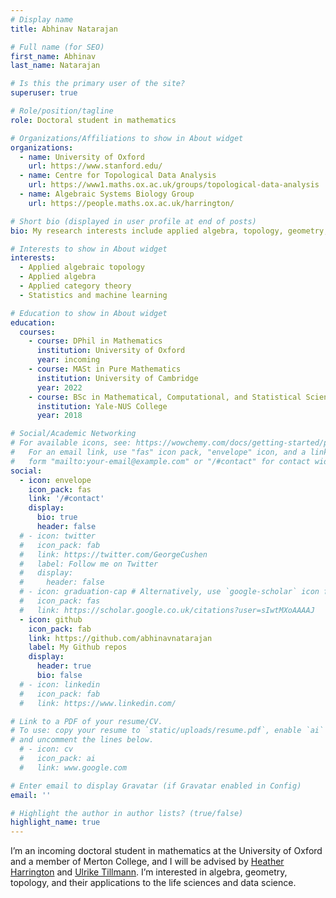 ```yaml
---
# Display name
title: Abhinav Natarajan

# Full name (for SEO)
first_name: Abhinav
last_name: Natarajan

# Is this the primary user of the site?
superuser: true

# Role/position/tagline
role: Doctoral student in mathematics

# Organizations/Affiliations to show in About widget
organizations:
  - name: University of Oxford
    url: https://www.stanford.edu/
  - name: Centre for Topological Data Analysis
    url: https://www1.maths.ox.ac.uk/groups/topological-data-analysis
  - name: Algebraic Systems Biology Group
    url: https://people.maths.ox.ac.uk/harrington/

# Short bio (displayed in user profile at end of posts)
bio: My research interests include applied algebra, topology, geometry, and their applications to data science. 

# Interests to show in About widget
interests:
  - Applied algebraic topology
  - Applied algebra
  - Applied category theory
  - Statistics and machine learning

# Education to show in About widget
education:
  courses:
    - course: DPhil in Mathematics
      institution: University of Oxford
      year: incoming
    - course: MASt in Pure Mathematics
      institution: University of Cambridge
      year: 2022
    - course: BSc in Mathematical, Computational, and Statistical Sciences
      institution: Yale-NUS College
      year: 2018

# Social/Academic Networking
# For available icons, see: https://wowchemy.com/docs/getting-started/page-builder/#icons
#   For an email link, use "fas" icon pack, "envelope" icon, and a link in the
#   form "mailto:your-email@example.com" or "/#contact" for contact widget.
social:
  - icon: envelope
    icon_pack: fas
    link: '/#contact'
    display:
      bio: true
      header: false
  # - icon: twitter
  #   icon_pack: fab
  #   link: https://twitter.com/GeorgeCushen
  #   label: Follow me on Twitter
  #   display:
  #     header: false
  # - icon: graduation-cap # Alternatively, use `google-scholar` icon from `ai` icon pack
  #   icon_pack: fas
  #   link: https://scholar.google.co.uk/citations?user=sIwtMXoAAAAJ
  - icon: github
    icon_pack: fab
    link: https://github.com/abhinavnatarajan
    label: My Github repos
    display:
      header: true
      bio: false
  # - icon: linkedin
  #   icon_pack: fab
  #   link: https://www.linkedin.com/

# Link to a PDF of your resume/CV.
# To use: copy your resume to `static/uploads/resume.pdf`, enable `ai` icons in `params.yaml`,
# and uncomment the lines below.
  # - icon: cv
  #   icon_pack: ai
  #   link: www.google.com

# Enter email to display Gravatar (if Gravatar enabled in Config)
email: ''

# Highlight the author in author lists? (true/false)
highlight_name: true
---
```


I’m an incoming doctoral student in mathematics at the University of Oxford and a member of Merton College, and I will be advised by [Heather Harrington](https://www.maths.ox.ac.uk/people/heather.harrington) and [Ulrike Tillmann](https://people.maths.ox.ac.uk/tillmann/). I’m interested in algebra, geometry, topology, and their applications to the life sciences and data science.